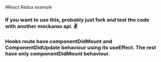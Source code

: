 #React Redux example

### If you want to use this, probably just fork and test the code with another mockaroo api. ✌️

### Hooks route have componentDidMount and ComponentDidUpdate behaviour using its useEffect. The rest have only componentDidMount behaviour.
